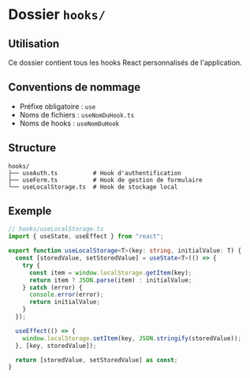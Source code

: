 # Dossier `hooks/`

## Utilisation

Ce dossier contient tous les hooks React personnalisés de l'application.

## Conventions de nommage

- Préfixe obligatoire : `use`
- Noms de fichiers : `useNomDuHook.ts`
- Noms de hooks : `useNomDuHook`

## Structure

```plaintext
hooks/
├── useAuth.ts          # Hook d'authentification
├── useForm.ts          # Hook de gestion de formulaire
└── useLocalStorage.ts  # Hook de stockage local
```

## Exemple

```typescript
// hooks/useLocalStorage.ts
import { useState, useEffect } from "react";

export function useLocalStorage<T>(key: string, initialValue: T) {
  const [storedValue, setStoredValue] = useState<T>(() => {
    try {
      const item = window.localStorage.getItem(key);
      return item ? JSON.parse(item) : initialValue;
    } catch (error) {
      console.error(error);
      return initialValue;
    }
  });

  useEffect(() => {
    window.localStorage.setItem(key, JSON.stringify(storedValue));
  }, [key, storedValue]);

  return [storedValue, setStoredValue] as const;
}
```

